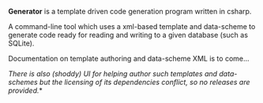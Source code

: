 **Generator** is a template driven code generation program written in csharp.

A command-line tool which uses a xml-based template and data-scheme
to generate code ready for reading and writing to a given database (such as SQLite).

Documentation on template authoring and data-scheme XML is to come...

*There is also (shoddy) UI for helping author such templates and data-schemes but the
licensing of its dependencies conflict, so no releases are provided.**

